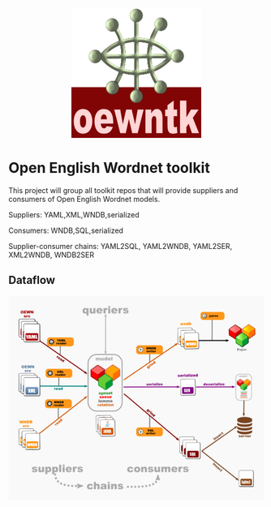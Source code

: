<p align="center">
<img width="256" height="256" src="images/oewntk.png" alt="OEWNTK">
</p>

# Open English Wordnet toolkit

This project will group all toolkit repos that will provide suppliers and consumers of Open English Wordnet models.

Suppliers: YAML,XML,WNDB,serialized

Consumers: WNDB,SQL,serialized

Supplier-consumer chains: YAML2SQL, YAML2WNDB, YAML2SER, XML2WNDB, WNDB2SER
## Dataflow

![Dataflow](images/dataflow.png  "Dataflow")
